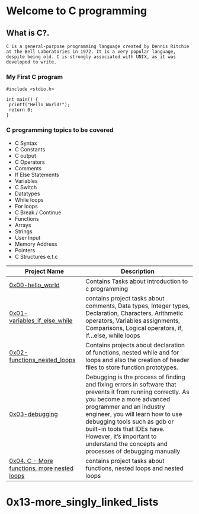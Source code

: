 # Welcome to C programming

## What is C?.
`C is a general-purpose programming language created by Dennis Ritchie at the Bell Laboratories in 1972.
 It is a very popular language, despite being old.
 C is strongly associated with UNIX, as it was developed to write.`
 
 ### My First C program
 ```
 #include <stdio.h>

int main() {
  printf("Hello World!");
  return 0;
} 
```
 
 ### C programming topics to be covered
 * C Syntax                                            
 * C Constants
 * C output                                            
 * C Operators
 * Comments                                            
 * If Else Statements
 * Variables                                           
 * C Switch
 * Datatypes                                           
 * While loops
 * For loops                                           
 * C Break / Continue
 * Functions                                          
 * Arrays
 * Strings                                            
 * User Input
 * Memory Address                                      
 * Pointers
 * C Structures e.t.c
 
| Project Name  | Description |
|-------------|--------------|
| [0x00-hello_world](https://github.com/sethdanny/alx-low_level_programming/tree/main/0x00-hello_world)        | Contains Tasks about introduction to c programming |
|[0x01-variables_if_else_while](https://github.com/sethdanny/alx-low_level_programming/tree/main/0x01-variables_if_else_while)      | contains project tasks about comments, Data types, Integer types, Declaration, Characters, Arithmetic operators, Variables assignments, Comparisons, Logical operators, if, if…else, while loops |
|[0x02-functions_nested_loops](https://github.com/sethdanny/alx-low_level_programming/tree/main/0x02-functions_nested_loops)      | Contains projects about declaration of functions, nested while and for loops and also the creation of header files to store function prototypes. |
|[0x03-debugging](https://github.com/sethdanny/alx-low_level_programming/tree/main/0x03-debugging)       | Debugging is the process of finding and fixing errors in software that prevents it from running correctly. As you become a more advanced programmer and an industry engineer, you will learn how to use debugging tools such as gdb or built-in tools that IDEs have. However, it’s important to understand the concepts and processes of debugging manually |
|[0x04. C - More functions, more nested loops](https://github.com/sethdanny/alx-low_level_programming/tree/main/0x04-more_functions_nested_loops) | contains project tasks about functions, nested loops and nested loops |
# 0x13-more_singly_linked_lists
